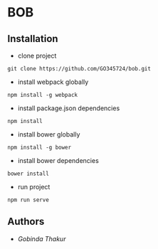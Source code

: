 # BOB

## Installation

* clone project
```
git clone https://github.com/GO345724/bob.git
```
* install webpack globally
```
npm install -g webpack
```
* install package.json dependencies
```
npm install
```
* install bower globally
```
npm install -g bower
```
* install bower dependencies
```
bower install
```
* run project
```
npm run serve
```

## Authors

* *Gobinda Thakur*
